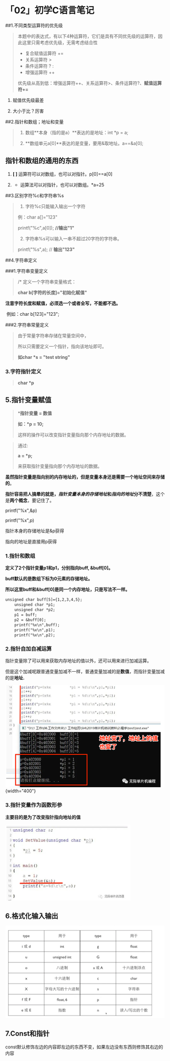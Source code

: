 # 「02」初学C语言笔记

##1.不同类型运算符的优先级

> 本题中的表达式，有以下4种运算符，它们是具有不同优先级的运算符，因此这里只需考虑优先级，无需考虑结合性
>
> - 复合赋值运算符 += 
> - 关系运算符 > 
> - 条件运算符 ? : 
> - 增强运算符 ++ 
>
> 优先级从高到低：增强运算符++、关系运算符>、条件运算符?、**赋值运算符+=**

1. 赋值优先级最差

2. 大小于比？厉害

##2.指针和数组；地址和变量

> 1. 数组**本身（指的是a）**表达的是地址：int *p = a;
>
> 2. **数组单元a[0]**表达的是变量，要用&取地址。a==&a[0];

## 指针和数组的通用的东西

1. **[ ]** 运算符可以对数组，也可以对指针。p[0]==a[0]

2. * 运算法可以对指针，也可以对数组。*a=25

##3.区别字符%c和字符串%s

> 1. 字符%c只能输入输出一个字符
>
> 例：char a[]="123"
>
> printf("%c",a[0]);    **//输出"1"**
>
> 2. 字符串%s可以输入一串不超过20字符的字符串。
>
>  printf("%s",a);    // **输出"123"**  

##4.字符串定义

###1.字符串变量定义

> /* 定义一个字符串变量格式：
>
> **char b[字符的长度]="初始化赋值"**   

​    **注意字符长度和赋值，必须选一个或者全写，不能都不选。**

​    例如：char b[123]="123";

###2.字符串常量定义

> 由于常量字符串存储在常量空间中，
>
> 所以只需要定义一个指针，指向该地址即可。
>
> **如char \*s = "test string"**

### 3.字符指针定义

> **char \*p**

## 5.指针变量赋值

> ***指针变量 = 数值**
>
> **如：\*p = 10;**
>
> 这样的操作可以改变指针变量指向那个内存地址的数据。

> 通过:
>
> **a = \*p;**
>
> 来获取指针变量指向那个内存地址的数据。

**虽然指针变量是指向别的内存地址的，但是变量本身还是需要一个地址空间来存储的**。

**指针容易把人搞晕的就是，*****指针变量本身的存储地址*****和*****指向的地址*****分不清楚**，这个是**两个概念**，要记住了。

printf("%x",&p)

printf("%x",p)

指针本身的存储地址是&p获得

指向的地址是直接用p获得

### 1.指针和数组

**定义了2个指针变量p1和p1，分别指向buff, &buff[0]。**

**buff默认的是数组下标为0元素的存储地址。**

**所以这里buff和&buff[0]是同一个内存地址，只是写法不一样。**

```
unsigned char buff[5]={1,2,3,4,5};
    unsigned char *p1;
    unsigned char *p2;
    p1 = buff;
    p2 = &buff[0];
    printf("%x\n",buff);
    printf("%x\n",p1);
    printf("%x\n",p2);
```

### 2.**指针自加自减运算**

指针变量除了可以用来获取内存地址的值以外，还可以用来进行加减运算。

但是这个加减呢跟普通变量加减不一样，普通变量加减的是**数值**，而指针变量加减的是**地址.**

![](./images/1.png){width="400"}

### 3.指针变量作为函数形参

**主要目的是为了改变指针指向地址的值**

<img src="./images/2.png" style="zoom:80%;" />

## 6.格式化输入输出

<img src="./images/3.png" style="zoom:50%;" />

## 7.Const和指针

const默认修饰左边的内容即左边的东西不变，如果左边没有东西则修饰其右边的内容

